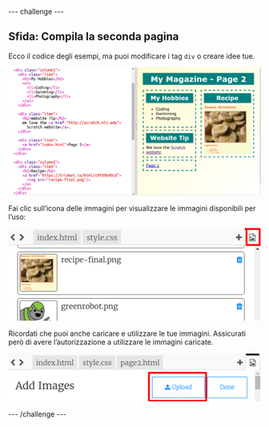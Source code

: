 --- challenge ---
## Sfida: Compila la seconda pagina

Ecco il codice degli esempi, ma puoi modificare i tag `div` o creare idee tue.  

![screenshot](images/magazine-page2-challenge.png)

Fai clic sull’icona delle immagini per visualizzare le immagini disponibili per l’uso:

![screenshot](images/magazine-images.png)

Ricordati che puoi anche caricare e utilizzare le tue immagini. Assicurati però di avere l’autorizzazione a utilizzare le immagini caricate.

![screenshot](images/magazine-upload-images.png)


--- /challenge ---